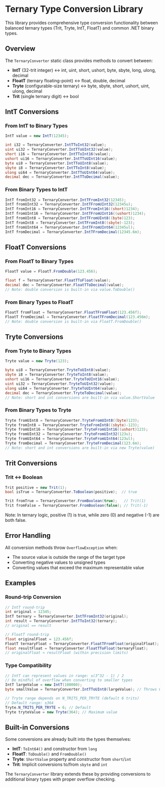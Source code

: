# Ternary Type Conversion Library

This library provides comprehensive type conversion functionality between balanced ternary types (Trit, Tryte, IntT, FloatT) and common .NET binary types.

## Overview

The `TernaryConverter` static class provides methods to convert between:

- **IntT** (32-trit integer) ↔ int, uint, short, ushort, byte, sbyte, long, ulong, decimal
- **FloatT** (ternary floating-point) ↔ float, double, decimal
- **Tryte** (configurable-size ternary) ↔ byte, sbyte, short, ushort, uint, ulong, decimal
- **Trit** (single ternary digit) ↔ bool

## IntT Conversions

### From IntT to Binary Types

```csharp
IntT value = new IntT(12345);

int i32 = TernaryConverter.IntTToInt32(value);
uint ui32 = TernaryConverter.IntTToUInt32(value);
short i16 = TernaryConverter.IntTToInt16(value);
ushort ui16 = TernaryConverter.IntTToUInt16(value);
byte ui8 = TernaryConverter.IntTToUInt8(value);
sbyte i8 = TernaryConverter.IntTToInt8(value);
ulong ui64 = TernaryConverter.IntTToUInt64(value);
decimal dec = TernaryConverter.IntTToDecimal(value);
```

### From Binary Types to IntT

```csharp
IntT fromInt32 = TernaryConverter.IntTFromInt32(12345);
IntT fromUInt32 = TernaryConverter.IntTFromUInt32(12345u);
IntT fromInt16 = TernaryConverter.IntTFromInt16((short)1234);
IntT fromUInt16 = TernaryConverter.IntTFromUInt16((ushort)1234);
IntT fromUInt8 = TernaryConverter.IntTFromUInt8((byte)123);
IntT fromInt8 = TernaryConverter.IntTFromInt8((sbyte)-123);
IntT fromUInt64 = TernaryConverter.IntTFromUInt64(12345ul);
IntT fromDecimal = TernaryConverter.IntTFromDecimal(12345.6m);
```

## FloatT Conversions

### From FloatT to Binary Types

```csharp
FloatT value = FloatT.FromDouble(123.456);

float f = TernaryConverter.FloatTToFloat(value);
decimal dec = TernaryConverter.FloatTToDecimal(value);
// Note: double conversion is built-in via value.ToDouble()
```

### From Binary Types to FloatT

```csharp
FloatT fromFloat = TernaryConverter.FloatTFromFloat(123.456f);
FloatT fromDecimal = TernaryConverter.FloatTFromDecimal(123.456m);
// Note: double conversion is built-in via FloatT.FromDouble()
```

## Tryte Conversions

### From Tryte to Binary Types

```csharp
Tryte value = new Tryte(123);

byte ui8 = TernaryConverter.TryteToUInt8(value);
sbyte i8 = TernaryConverter.TryteToInt8(value);
ushort ui16 = TernaryConverter.TryteToUInt16(value);
uint ui32 = TernaryConverter.TryteToUInt32(value);
ulong ui64 = TernaryConverter.TryteToUInt64(value);
decimal dec = TernaryConverter.TryteToDecimal(value);
// Note: short and int conversions are built-in via value.ShortValue
```

### From Binary Types to Tryte

```csharp
Tryte fromUInt8 = TernaryConverter.TryteFromUInt8((byte)123);
Tryte fromInt8 = TernaryConverter.TryteFromInt8((sbyte)-123);
Tryte fromUInt16 = TernaryConverter.TryteFromUInt16((ushort)123);
Tryte fromUInt32 = TernaryConverter.TryteFromUInt32(123u);
Tryte fromUInt64 = TernaryConverter.TryteFromUInt64(123ul);
Tryte fromDecimal = TernaryConverter.TryteFromDecimal(123.6m);
// Note: short and int conversions are built-in via new Tryte(value)
```

## Trit Conversions

### Trit ↔ Boolean

```csharp
Trit positive = new Trit(1);
bool isTrue = TernaryConverter.ToBoolean(positive);  // true

Trit fromTrue = TernaryConverter.FromBoolean(true);   // Trit(1)
Trit fromFalse = TernaryConverter.FromBoolean(false); // Trit(-1)
```

Note: In ternary logic, positive (1) is true, while zero (0) and negative (-1) are both false.

## Error Handling

All conversion methods throw `OverflowException` when:
- The source value is outside the range of the target type
- Converting negative values to unsigned types
- Converting values that exceed the maximum representable value

## Examples

### Round-trip Conversion

```csharp
// IntT round-trip
int original = 12345;
IntT ternary = TernaryConverter.IntTFromInt32(original);
int result = TernaryConverter.IntTToInt32(ternary);
// original == result

// FloatT round-trip
float originalFloat = 123.456f;
FloatT ternaryFloat = TernaryConverter.FloatTFromFloat(originalFloat);
float resultFloat = TernaryConverter.FloatTToFloat(ternaryFloat);
// originalFloat ≈ resultFloat (within precision limits)
```

### Type Compatibility

```csharp
// IntT can represent values in range: ±(3^32 - 1) / 2
// Be mindful of overflow when converting to smaller types
IntT largeValue = new IntT(100000);
byte smallValue = TernaryConverter.IntTToUInt8(largeValue); // Throws OverflowException

// Tryte range depends on N_TRITS_PER_TRYTE (default 6 trits)
// Default range: ±364
Tryte.N_TRITS_PER_TRYTE = 6; // Default
Tryte tryteValue = new Tryte(364); // Maximum value
```

## Built-in Conversions

Some conversions are already built into the types themselves:

- **IntT**: `ToInt64()` and constructor from `long`
- **FloatT**: `ToDouble()` and `FromDouble()`
- **Tryte**: `ShortValue` property and constructor from `short`/`int`
- **Trit**: Implicit conversions to/from `sbyte` and `int`

The `TernaryConverter` library extends these by providing conversions to additional binary types with proper overflow checking.
